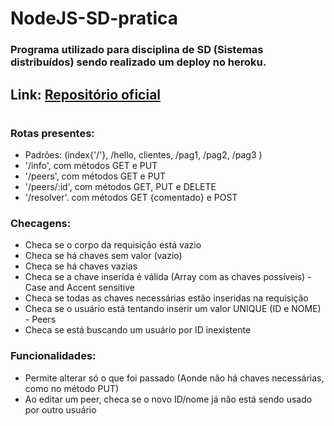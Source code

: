 # NodeJS-SD-pratica
 
### Programa utilizado para disciplina de SD (Sistemas distribuídos) sendo realizado um deploy no heroku.

## Link:  [Repositório oficial](https://github.com/profmathias/cet-100)

#
### Rotas presentes:
- Padrões: (index{'/'}, /hello, clientes, /pag1, /pag2, /pag3 )
- '/info', com métodos GET e PUT
- '/peers', com métodos GET e PUT
- '/peers/:id', com métodos GET, PUT e DELETE
- '/resolver'. com métodos GET {comentado}  e POST

### Checagens:
- Checa se o corpo da requisição está vazio
- Checa se há chaves sem valor (vazio)
- Checa se há chaves vazias
- Checa se a chave inserida é válida (Array com as chaves possíveis) - Case and Accent sensitive
- Checa se todas as chaves necessárias estão inseridas na requisição
- Checa se o usuário está tentando inserir um valor UNIQUE (ID e NOME) - Peers
- Checa se está buscando um usuário por ID inexistente

### Funcionalidades:
- Permite alterar só o que foi passado (Aonde não há chaves necessárias, como no método PUT)
- Ao editar um peer, checa se o novo ID/nome já não está sendo usado por outro usuário
